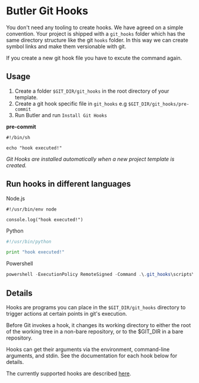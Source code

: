 # Butler Git Hooks

You don't need any tooling to create hooks. We have agreed on a simple
convention. Your project is shipped with a `git_hooks` folder which has the
same directory structure like the git `hooks` folder. In this way we can
create symbol links and make them versionable with git.

If you create a new git hook file you have to excute the command again.

## Usage

1. Create a folder `$GIT_DIR/git_hooks` in the root directory of your template.
2. Create a git hook specific file in `git_hooks` e.g `$GIT_DIR/git_hooks/pre-commit`
3. Run Butler and run `Install Git Hooks`

**pre-commit**

```shell
#!/bin/sh

echo "hook executed!"
```

_Git Hooks are installed automatically when a new project template is created._

## Run hooks in different languages

Node.js

```shell
#!/usr/bin/env node

console.log("hook executed!")
```

Python

```python
#!/usr/bin/python

print "hook executed!"
```

Powershell

```powershell
powershell -ExecutionPolicy RemoteSigned -Command .\.git_hooks\scripts\build.ps1
```

## Details

Hooks are programs you can place in the `$GIT_DIR/git_hooks` directory to
trigger actions at certain points in git's execution.

Before Git invokes a hook, it changes its working directory to either the root
of the working tree in a non-bare repository, or to the $GIT_DIR in a bare
repository.

Hooks can get their arguments via the environment, command-line arguments, and
stdin. See the documentation for each hook below for details.

The currently supported hooks are described
[here](https://git-scm.com/docs/githooks).
